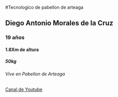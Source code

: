 #Tecnologico de pabellon de arteaga
## Diego Antonio Morales de la Cruz
### 19 años
#### 1.8Xm de altura
##### 50kg
###### Vive en Pabellon de Arteaga
[Canal de Youtube](https://www.youtube.com/channel/UCWV_GRYYyTukg6ib9X8fM8Q)
